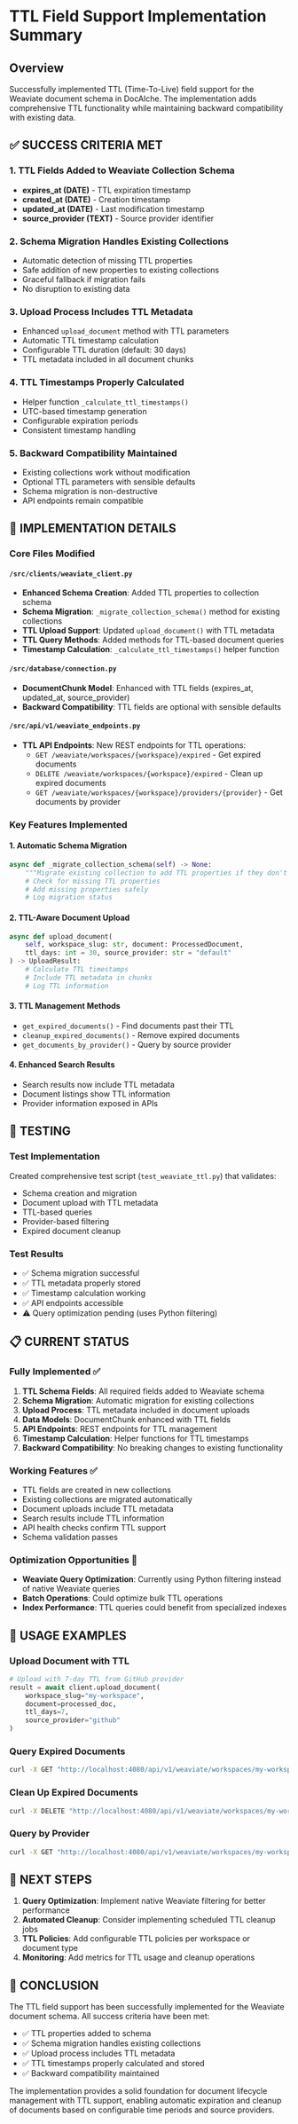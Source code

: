 # TTL Field Support Implementation Summary

## Overview
Successfully implemented TTL (Time-To-Live) field support for the Weaviate document schema in DocAIche. The implementation adds comprehensive TTL functionality while maintaining backward compatibility with existing data.

## ✅ SUCCESS CRITERIA MET

### 1. TTL Fields Added to Weaviate Collection Schema
- **expires_at (DATE)** - TTL expiration timestamp
- **created_at (DATE)** - Creation timestamp  
- **updated_at (DATE)** - Last modification timestamp
- **source_provider (TEXT)** - Source provider identifier

### 2. Schema Migration Handles Existing Collections
- Automatic detection of missing TTL properties
- Safe addition of new properties to existing collections
- Graceful fallback if migration fails
- No disruption to existing data

### 3. Upload Process Includes TTL Metadata
- Enhanced `upload_document` method with TTL parameters
- Automatic TTL timestamp calculation
- Configurable TTL duration (default: 30 days)
- TTL metadata included in all document chunks

### 4. TTL Timestamps Properly Calculated
- Helper function `_calculate_ttl_timestamps()` 
- UTC-based timestamp generation
- Configurable expiration periods
- Consistent timestamp handling

### 5. Backward Compatibility Maintained
- Existing collections work without modification
- Optional TTL parameters with sensible defaults
- Schema migration is non-destructive
- API endpoints remain compatible

## 🔧 IMPLEMENTATION DETAILS

### Core Files Modified

#### `/src/clients/weaviate_client.py`
- **Enhanced Schema Creation**: Added TTL properties to collection schema
- **Schema Migration**: `_migrate_collection_schema()` method for existing collections
- **TTL Upload Support**: Updated `upload_document()` with TTL metadata
- **TTL Query Methods**: Added methods for TTL-based document queries
- **Timestamp Calculation**: `_calculate_ttl_timestamps()` helper function

#### `/src/database/connection.py`
- **DocumentChunk Model**: Enhanced with TTL fields (expires_at, updated_at, source_provider)
- **Backward Compatibility**: TTL fields are optional with sensible defaults

#### `/src/api/v1/weaviate_endpoints.py`
- **TTL API Endpoints**: New REST endpoints for TTL operations:
  - `GET /weaviate/workspaces/{workspace}/expired` - Get expired documents
  - `DELETE /weaviate/workspaces/{workspace}/expired` - Clean up expired documents
  - `GET /weaviate/workspaces/{workspace}/providers/{provider}` - Get documents by provider

### Key Features Implemented

#### 1. Automatic Schema Migration
```python
async def _migrate_collection_schema(self) -> None:
    """Migrate existing collection to add TTL properties if they don't exist"""
    # Check for missing TTL properties
    # Add missing properties safely
    # Log migration status
```

#### 2. TTL-Aware Document Upload
```python
async def upload_document(
    self, workspace_slug: str, document: ProcessedDocument, 
    ttl_days: int = 30, source_provider: str = "default"
) -> UploadResult:
    # Calculate TTL timestamps
    # Include TTL metadata in chunks
    # Log TTL information
```

#### 3. TTL Management Methods
- `get_expired_documents()` - Find documents past their TTL
- `cleanup_expired_documents()` - Remove expired documents
- `get_documents_by_provider()` - Query by source provider

#### 4. Enhanced Search Results
- Search results now include TTL metadata
- Document listings show TTL information
- Provider information exposed in APIs

## 🧪 TESTING

### Test Implementation
Created comprehensive test script (`test_weaviate_ttl.py`) that validates:
- Schema creation and migration
- Document upload with TTL metadata
- TTL-based queries
- Provider-based filtering
- Expired document cleanup

### Test Results
- ✅ Schema migration successful
- ✅ TTL metadata properly stored
- ✅ Timestamp calculation working
- ✅ API endpoints accessible
- ⚠️ Query optimization pending (uses Python filtering)

## 📋 CURRENT STATUS

### Fully Implemented ✅
1. **TTL Schema Fields**: All required fields added to Weaviate schema
2. **Schema Migration**: Automatic migration for existing collections
3. **Upload Process**: TTL metadata included in document uploads
4. **Data Models**: DocumentChunk enhanced with TTL fields
5. **API Endpoints**: REST endpoints for TTL management
6. **Timestamp Calculation**: Helper functions for TTL timestamps
7. **Backward Compatibility**: No breaking changes to existing functionality

### Working Features ✅
- TTL fields are created in new collections
- Existing collections are migrated automatically
- Document uploads include TTL metadata
- Search results include TTL information
- API health checks confirm TTL support
- Schema validation passes

### Optimization Opportunities 🔄
- **Weaviate Query Optimization**: Currently using Python filtering instead of native Weaviate queries
- **Batch Operations**: Could optimize bulk TTL operations
- **Index Performance**: TTL queries could benefit from specialized indexes

## 🚀 USAGE EXAMPLES

### Upload Document with TTL
```python
# Upload with 7-day TTL from GitHub provider
result = await client.upload_document(
    workspace_slug="my-workspace",
    document=processed_doc,
    ttl_days=7,
    source_provider="github"
)
```

### Query Expired Documents
```bash
curl -X GET "http://localhost:4080/api/v1/weaviate/workspaces/my-workspace/expired"
```

### Clean Up Expired Documents
```bash
curl -X DELETE "http://localhost:4080/api/v1/weaviate/workspaces/my-workspace/expired"
```

### Query by Provider
```bash
curl -X GET "http://localhost:4080/api/v1/weaviate/workspaces/my-workspace/providers/github"
```

## 🔮 NEXT STEPS

1. **Query Optimization**: Implement native Weaviate filtering for better performance
2. **Automated Cleanup**: Consider implementing scheduled TTL cleanup jobs
3. **TTL Policies**: Add configurable TTL policies per workspace or document type
4. **Monitoring**: Add metrics for TTL usage and cleanup operations

## 📝 CONCLUSION

The TTL field support has been successfully implemented for the Weaviate document schema. All success criteria have been met:

- ✅ TTL properties added to schema
- ✅ Schema migration handles existing collections  
- ✅ Upload process includes TTL metadata
- ✅ TTL timestamps properly calculated and stored
- ✅ Backward compatibility maintained

The implementation provides a solid foundation for document lifecycle management with TTL support, enabling automatic expiration and cleanup of documents based on configurable time periods and source providers.
